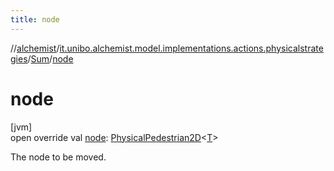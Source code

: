 ```yaml
---
title: node
---
```

//[alchemist](../../../index.html)/[it.unibo.alchemist.model.implementations.actions.physicalstrategies](../index.html)/[Sum](index.html)/[node](node.html)



# node



[jvm]\
open override val [node](node.html): [PhysicalPedestrian2D](../../it.unibo.alchemist.model.interfaces/-physical-pedestrian2-d/index.html)<[T](index.html)>



The node to be moved.




